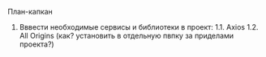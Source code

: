 План-капкан
1. Вввести необходимые сервисы и библиотеки в проект:
    1.1. Axios
    1.2. All Origins (как? установить в отдельную пвпку за приделами проекта?)
